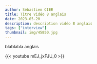 ```yaml
---
author: Sébastien CIER
title: Titre Vidéo 8 anglais
date: 2023-05-20
description: description vidéo 8 anglais
tags: ["interview"]
thumbnail: img/45850.jpg
---
```


blablabla anglais


{{< youtube mEJ_jxFJU_0 >}}


